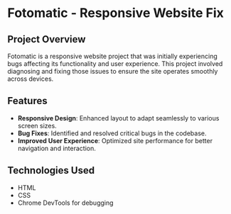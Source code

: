# Fotomatic - Responsive Website Fix

## Project Overview
Fotomatic is a responsive website project that was initially experiencing bugs affecting its functionality and user experience. This project involved diagnosing and fixing those issues to ensure the site operates smoothly across devices.

## Features
- **Responsive Design**: Enhanced layout to adapt seamlessly to various screen sizes.
- **Bug Fixes**: Identified and resolved critical bugs in the codebase.
- **Improved User Experience**: Optimized site performance for better navigation and interaction.

## Technologies Used
- HTML
- CSS
- Chrome DevTools for debugging

